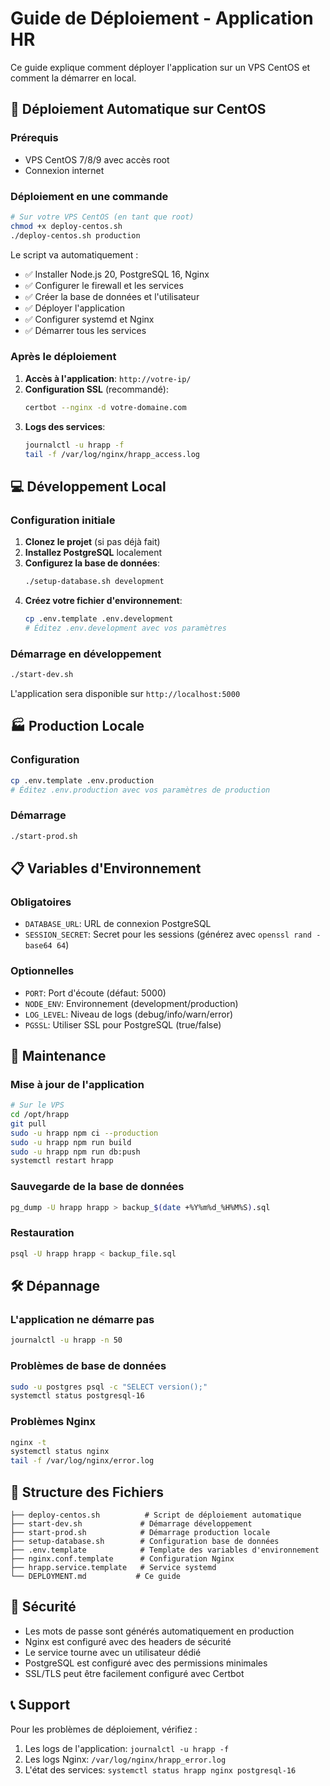 # Guide de Déploiement - Application HR

Ce guide explique comment déployer l'application sur un VPS CentOS et comment la démarrer en local.

## 🚀 Déploiement Automatique sur CentOS

### Prérequis
- VPS CentOS 7/8/9 avec accès root
- Connexion internet

### Déploiement en une commande
```bash
# Sur votre VPS CentOS (en tant que root)
chmod +x deploy-centos.sh
./deploy-centos.sh production
```

Le script va automatiquement :
- ✅ Installer Node.js 20, PostgreSQL 16, Nginx
- ✅ Configurer le firewall et les services
- ✅ Créer la base de données et l'utilisateur
- ✅ Déployer l'application
- ✅ Configurer systemd et Nginx
- ✅ Démarrer tous les services

### Après le déploiement

1. **Accès à l'application**: `http://votre-ip/`
2. **Configuration SSL** (recommandé):
   ```bash
   certbot --nginx -d votre-domaine.com
   ```
3. **Logs des services**:
   ```bash
   journalctl -u hrapp -f
   tail -f /var/log/nginx/hrapp_access.log
   ```

## 💻 Développement Local

### Configuration initiale

1. **Clonez le projet** (si pas déjà fait)
2. **Installez PostgreSQL** localement
3. **Configurez la base de données**:
   ```bash
   ./setup-database.sh development
   ```
4. **Créez votre fichier d'environnement**:
   ```bash
   cp .env.template .env.development
   # Éditez .env.development avec vos paramètres
   ```

### Démarrage en développement
```bash
./start-dev.sh
```

L'application sera disponible sur `http://localhost:5000`

## 🏭 Production Locale

### Configuration
```bash
cp .env.template .env.production
# Éditez .env.production avec vos paramètres de production
```

### Démarrage
```bash
./start-prod.sh
```

## 📋 Variables d'Environnement

### Obligatoires
- `DATABASE_URL`: URL de connexion PostgreSQL
- `SESSION_SECRET`: Secret pour les sessions (générez avec `openssl rand -base64 64`)

### Optionnelles
- `PORT`: Port d'écoute (défaut: 5000)
- `NODE_ENV`: Environnement (development/production)
- `LOG_LEVEL`: Niveau de logs (debug/info/warn/error)
- `PGSSL`: Utiliser SSL pour PostgreSQL (true/false)

## 🔧 Maintenance

### Mise à jour de l'application
```bash
# Sur le VPS
cd /opt/hrapp
git pull
sudo -u hrapp npm ci --production
sudo -u hrapp npm run build
sudo -u hrapp npm run db:push
systemctl restart hrapp
```

### Sauvegarde de la base de données
```bash
pg_dump -U hrapp hrapp > backup_$(date +%Y%m%d_%H%M%S).sql
```

### Restauration
```bash
psql -U hrapp hrapp < backup_file.sql
```

## 🛠️ Dépannage

### L'application ne démarre pas
```bash
journalctl -u hrapp -n 50
```

### Problèmes de base de données
```bash
sudo -u postgres psql -c "SELECT version();"
systemctl status postgresql-16
```

### Problèmes Nginx
```bash
nginx -t
systemctl status nginx
tail -f /var/log/nginx/error.log
```

## 📁 Structure des Fichiers

```
├── deploy-centos.sh          # Script de déploiement automatique
├── start-dev.sh             # Démarrage développement
├── start-prod.sh            # Démarrage production locale
├── setup-database.sh        # Configuration base de données
├── .env.template            # Template des variables d'environnement
├── nginx.conf.template      # Configuration Nginx
├── hrapp.service.template   # Service systemd
└── DEPLOYMENT.md           # Ce guide
```

## 🔐 Sécurité

- Les mots de passe sont générés automatiquement en production
- Nginx est configuré avec des headers de sécurité
- Le service tourne avec un utilisateur dédié
- PostgreSQL est configuré avec des permissions minimales
- SSL/TLS peut être facilement configuré avec Certbot

## 📞 Support

Pour les problèmes de déploiement, vérifiez :
1. Les logs de l'application: `journalctl -u hrapp -f`
2. Les logs Nginx: `/var/log/nginx/hrapp_error.log`
3. L'état des services: `systemctl status hrapp nginx postgresql-16`